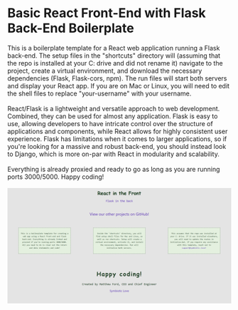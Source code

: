 <h1>Basic React Front-End with Flask Back-End Boilerplate</h1>
This is a boilerplate template for a React web application running a Flask back-end. The setup files in the "shortcuts" directory will (assuming that the repo is installed at your C: drive and did not rename it) navigate to the project, create a virtual environment, and download the necessary dependencies (Flask, Flask-cors, npm). The run files will start both servers and display your React app. If you are on Mac or Linux, you will need to edit the shell files to replace "your-username" with your username.
<div>&nbsp</div>
React/Flask is a lightweight and versatile approach to web development. Combined, they can be used for almost any application. Flask is easy to use, allowing developers to have intricate control over the structure of applications and components, while React allows for highly consistent user experience. Flask has limitations when it comes to larger applications, so if you're looking for a massive and robust back-end, you should instead look to Django, which is more on-par with React in modularity and scalability. 
<div>&nbsp</div>
Everything is already proxied and ready to go as long as you are running ports 3000/5000. Happy coding!
<div>&nbsp</div>
<img src="./boilerplate-react-flask.png">
